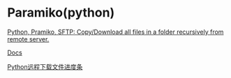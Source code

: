 
# Paramiko(python)


[Python, Pramiko, SFTP: Copy/Download all files in a folder recursively from remote server.](https://techtalkontv.wordpress.com/2016/11/05/python-pramiko-sftp-copydownload-all-files-in-a-folder-recursively-from-remote-server/)

[Docs](http://docs.paramiko.org/en/stable/)

[Python远程下载文件进度条](https://blog.csdn.net/qianglei6077/article/details/88719039)